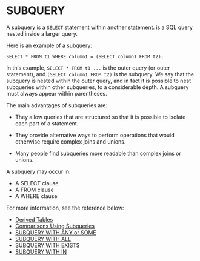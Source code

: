 # **SUBQUERY**

A subquery is a ``SELECT`` statement within another statement. is a SQL query nested inside a larger query.

Here is an example of a subquery:

```
SELECT * FROM t1 WHERE column1 = (SELECT column1 FROM t2);
```

In this example, `SELECT * FROM t1 ...` is the outer query (or outer statement), and `(SELECT column1 FROM t2)` is the subquery. We say that the subquery is nested within the outer query, and in fact it is possible to nest subqueries within other subqueries, to a considerable depth. A subquery must always appear within parentheses.

The main advantages of subqueries are:

- They allow queries that are structured so that it is possible to isolate each part of a statement.

- They provide alternative ways to perform operations that would otherwise require complex joins and unions.

- Many people find subqueries more readable than complex joins or unions.

A subquery may occur in:

- A SELECT clause
- A FROM clause
- A WHERE clause

For more information, see the reference below:

- [Derived Tables](subqueries/derived-tables.md)
- [Comparisons Using Subqueries](subqueries/comparisons-using-subqueries.md)
- [SUBQUERY WITH ANY or SOME](subqueries/subquery-with-any-some.md)
- [SUBQUERY WITH ALL](subqueries/subquery-with-all.md)
- [SUBQUERY WITH EXISTS](subqueries/subquery-with-exists.md)
- [SUBQUERY WITH IN](subqueries/subquery-with-in.md)
